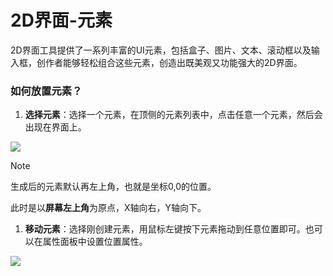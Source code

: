 # 2D界面-元素

2D界面工具提供了一系列丰富的UI元素，包括盒子、图片、文本、滚动框以及输入框，创作者能够轻松组合这些元素，创造出既美观又功能强大的2D界面。

### 如何放置元素？
1. **选择元素**：选择一个元素，在顶侧的元素列表中，点击任意一个元素，然后会出现在界面上。

![](/QQ20240915-165231.png)

> [!NOTE]
> 生成后的元素默认再左上角，也就是坐标0,0的位置。
>
> 此时是以**屏幕左上角**为原点，X轴向右，Y轴向下。

1. **移动元素**：选择刚创建元素，用鼠标左键按下元素拖动到任意位置即可。也可以在属性面板中设置位置属性。

![](/QQ20240915-165549.png)
